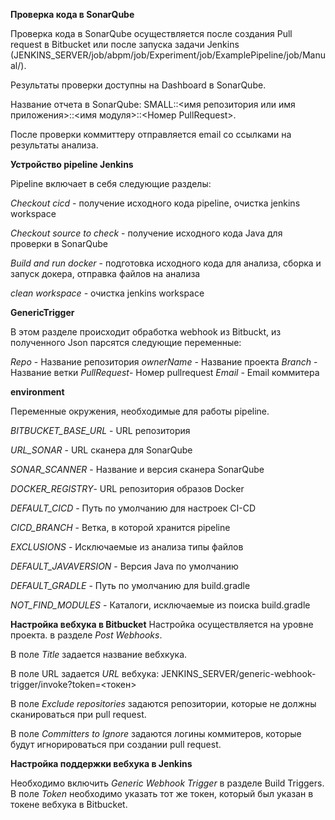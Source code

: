 
**Проверка кода в SonarQube**

Проверка кода в SonarQube осуществляется после создания Pull request в Bitbucket или после запуска задачи Jenkins (JENKINS_SERVER/job/abpm/job/Experiment/job/ExamplePipeline/job/Manual/). 

Результаты проверки доступны на Dashboard  в SonarQube.  

Название отчета в SonarQube: SMALL::<имя репозитория или имя приложения>::<имя модуля>::<Номер PullRequest>.

После проверки коммиттеру отправляется email со ссылками на результаты анализа.

**Устройство pipeline Jenkins**

Pipeline включает в себя следующие разделы:

*Checkout cicd*  - получение исходного кода pipeline, очистка jenkins workspace

*Checkout source to check* - получение исходного кода Java для проверки в SonarQube

*Build and run docker* - подготовка исходного кода для анализа, сборка и запуск докера, отправка файлов на анализа

*clean workspace*  - очистка jenkins workspace


**GenericTrigger**

В этом разделе происходит обработка webhook из Bitbuckt, из полученного Json парсятся следующие переменные:

*Repo* - Название репозитория
*ownerName* - Название проекта
*Branch* - Название ветки
*PullRequest*- Номер pullrequest
*Email* - Email коммитера

**environment**

Переменные окружения, необходимые для работы pipeline.

*BITBUCKET_BASE_URL*	- URL репозитория

*URL_SONAR* - URL сканера для SonarQube

*SONAR_SCANNER* - Название и версия сканера SonarQube

*DOCKER_REGISTRY*- URL репозитория образов Docker

*DEFAULT_CICD* - Путь по умолчанию для настроек CI-CD

*CICD_BRANCH* - Ветка, в которой хранится pipeline

*EXCLUSIONS* - Исключаемые из анализа типы файлов

*DEFAULT_JAVAVERSION*	- Версия Java по умолчанию

*DEFAULT_GRADLE* - Путь по умолчанию для build.gradle

*NOT_FIND_MODULES* - Каталоги, исключаемые из поиска build.gradle

**Настройка вебхука в Bitbucket**
Настройка осуществляется на уровне проекта. в разделе *Post Webhooks*.

В поле *Title* задается название вебхкука.

В поле URL задается *URL* вебхука: JENKINS_SERVER/generic-webhook-trigger/invoke?token=<токен>

В поле *Exclude repositories* задаются репозитории, которые не должны сканироваться при pull request.

В поле *Committers to Ignore* задаются логины коммитеров, которые будут игнорироваться при создании pull request.

**Настройка поддержки вебхука в Jenkins**

Необходимо включить *Generic Webhook Trigger* в разделе Build Triggers. В поле *Token* необходимо указать тот же токен, который был указан в токене вебхука в Bitbucket.

